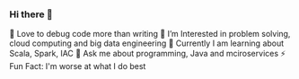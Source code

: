 ### Hi there 👋

<!--
**sunnysaurav83/sunnysaurav83** is a ✨ _special_ ✨ repository because its `README.md` (this file) appears on your GitHub profile.

Here are some ideas to get you started:

- 🔭 I’m currently working on ...
- 🌱 I’m currently learning ...
- 👯 I’m looking to collaborate on ...
- 🤔 I’m looking for help with ...
- 💬 Ask me about ...
- 📫 How to reach me: ...
- 😄 Pronouns: ...
- ⚡ Fun fact: ...
-->

🔭 Love to debug code more than writing
🚀 I’m Interested in problem solving, cloud computing and big data engineering
🌱 Currently I am learning about Scala, Spark, IAC
💬 Ask me about programming, Java and mciroservices
⚡ Fun Fact: I'm worse at what I do best
